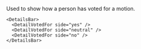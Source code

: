 Used to show how a person has voted for a motion.

    <DetailsBar>
      <DetailVotedFor side="yes" />
      <DetailVotedFor side="neutral" />
      <DetailVotedFor side="no" />
    </DetailsBar>
